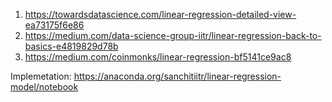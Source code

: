1. https://towardsdatascience.com/linear-regression-detailed-view-ea73175f6e86
2. https://medium.com/data-science-group-iitr/linear-regression-back-to-basics-e4819829d78b
3. https://medium.com/coinmonks/linear-regression-bf5141ce9ac8

Implemetation:
https://anaconda.org/sanchitiitr/linear-regression-model/notebook
